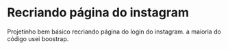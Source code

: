 # Recriando página do instagram
Projetinho bem básico recriando página do login do instagram.
a maioria do código usei boostrap.
